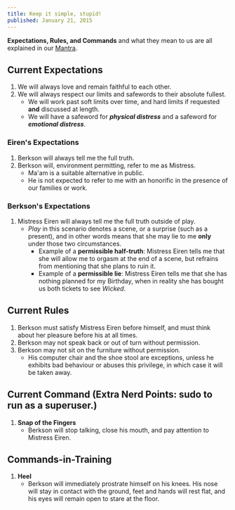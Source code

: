 ```yaml
---
title: Keep it simple, stupid!
published: January 21, 2015
---
```


**Expectations, Rules, and Commands** and what they mean to us are all explained in our [Mantra].

## Current Expectations

1.  We will always love and remain faithful to each other.
2.  We will always respect our limits and safewords to their absolute fullest.
    *   We will work past soft limits over time, and hard limits if requested **and** discussed at length.
    *   We will have a safeword for **_physical distress_** and a safeword for **_emotional distress_**.

### Eiren's Expectations

1.  Berkson will always tell me the full truth.
2.  Berkson will, environment permitting, refer to me as Mistress.
    *   Ma'am is a suitable alternative in public.
    *   He is not expected to refer to me with an honorific in the presence of our families or work.

### Berkson's Expectations

1.  Mistress Eiren will always tell me the full truth outside of play.
    *   _Play_ in this scenario denotes a scene, or a surprise (such as a present), and in other words means that she may lie to me **only** under those two circumstances.
        *   Example of a **permissible half-truth**: Mistress Eiren tells me that she will allow me to orgasm at the end of a scene, but refrains from mentioning that she plans to ruin it.
        *   Example of a **permissible lie**: Mistress Eiren tells me that she has nothing planned for my Birthday, when in reality she has bought us both tickets to see _Wicked_.

## Current Rules

1.  Berkson must satisfy Mistress Eiren before himself, and must think about her pleasure before his at all times.
2.  Berkson may not speak back or out of turn without permission.
3.  Berkson may not sit on the furniture without permission.
    *   His computer chair and the shoe stool are exceptions, unless he exhibits bad behaviour or abuses this privilege, in which case it will be taken away.


## Current Command (Extra Nerd Points: **sudo** to run as a superuser.)

1.  **Snap of the Fingers**
    *   Berkson will stop talking, close his mouth, and pay attention to Mistress Eiren.

## Commands-in-Training

1.  **Heel**
    *   Berkson will immediately prostrate himself on his knees.  His nose will stay in contact with the ground, feet and hands will rest flat, and his eyes will remain open to stare at the floor.

[Mantra]: ../mantra/
